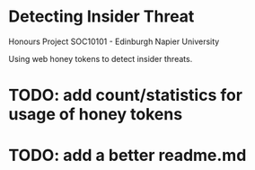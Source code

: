 # Detecting Insider Threat
Honours Project SOC10101 - Edinburgh Napier University 

Using web honey tokens to detect insider threats. 

# TODO: add count/statistics for usage of honey tokens
# TODO: add a better readme.md
